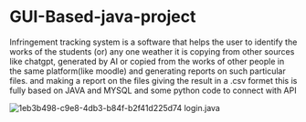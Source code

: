 # GUI-Based-java-project
 Infringement tracking system is a software that helps the user to identify the works of the students (or) any one weather it is  copying from other sources like chatgpt, generated by AI or copied from the works of other people in the same platform(like moodle) and generating reports on such particular files. and making a report on the files giving the result in a .csv formet this is fully based on JAVA and MYSQL and some python code to connect with API 




![1eb3b498-c9e8-4db3-b84f-b2f41d225d74](https://user-images.githubusercontent.com/83648180/235835301-8fc943f6-a502-4154-9516-56f240cb3ea8.jpg)
login.java

